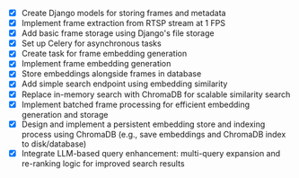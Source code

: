 - [x] Create Django models for storing frames and metadata
- [x] Implement frame extraction from RTSP stream at 1 FPS
- [x] Add basic frame storage using Django's file storage
- [x] Set up Celery for asynchronous tasks
- [x] Create task for frame embedding generation
- [x] Implement frame embedding generation
- [x] Store embeddings alongside frames in database
- [x] Add simple search endpoint using embedding similarity
- [x] Replace in-memory search with ChromaDB for scalable similarity search
- [x] Implement batched frame processing for efficient embedding generation and storage
- [x] Design and implement a persistent embedding store and indexing process using ChromaDB (e.g., save embeddings and ChromaDB index to disk/database)
- [x] Integrate LLM-based query enhancement: multi-query expansion and re-ranking logic for improved search results
